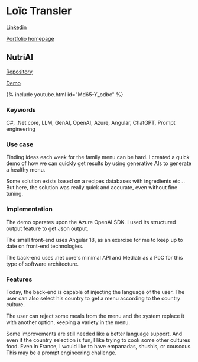 # Loïc Transler

[Linkedin](https://www.linkedin.com/in/loictransler/)

[Portfolio homepage](/portfolio/)


## NutriAI

[Repository](https://github.com/loictr/NutritionAI)

[Demo](https://lemon-mushroom-01848ce03.5.azurestaticapps.net/fr/)

{% include youtube.html id="Md65-Y_odbc" %}

### Keywords

C#, .Net core, LLM, GenAI, OpenAI, Azure, Angular, ChatGPT, Prompt engineering

### Use case

Finding ideas each week for the family menu can be hard. I created a quick demo of how we can quickly get results by using generative AIs to generate a healthy menu.

Some solution exists based on a recipes databases with ingredients etc... But here, the solution was really quick and accurate, even without fine tuning.

### Implementation

The demo operates upon the Azure OpenAI SDK. I used its structured output feature to get Json output.

The small front-end uses Angular 18, as an exercise for me to keep up to date on front-end technologies.

The back-end uses .net core's minimal API and Mediatr as a PoC for this type of software architecture.

### Features

Today, the back-end is capable of injecting  the language of the user. The user can also select his country to get a menu according to the country culture.

The user can reject some meals from the menu and the system replace it with another option, keeping a variety in the menu.

Some improvements are still needed like a better language support. And even if the country selection is fun, I like trying to cook some other cultures food. Even in France, I would like to have empanadas, shushis, or couscous. This may be a prompt engineering challenge.
